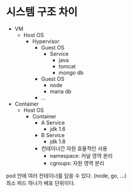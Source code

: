 # 시스템 구조 차이
- VM
  - Host OS
    - Hypervisor
      - Guest OS
        - Service
          - java
          - tomcat
          - mongo db
      - Guest OS
        - node
        - maria db
      - ...
- Container
  - Host OS
    - Container
      - A Service
        - jdk 1.6
      - B Service
        - jdk 1.8
      - 컨테이너간 자원 효율적인 사용 
        - namespace: 커널 영역 분리
        - cgroups: 자원 영역 분리
  
pod 안에 여러 컨테이너를 담을 수 있다. (node, go, ...)  
최소 파드 하나가 배포 단위이다.  